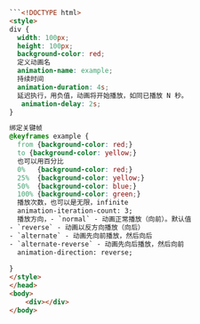 ```html
```<!DOCTYPE html>
<style> 
div {
  width: 100px;
  height: 100px;
  background-color: red;
  定义动画名
  animation-name: example;
  持续时间
  animation-duration: 4s;
  延迟执行，用负值，动画将开始播放，如同已播放 N 秒。
   animation-delay: 2s;
}

绑定关键帧
@keyframes example {
  from {background-color: red;}
  to {background-color: yellow;}
  也可以用百分比
  0%   {background-color: red;}
  25%  {background-color: yellow;}
  50%  {background-color: blue;}
  100% {background-color: green;}
  播放次数，也可以是无限，infinite
  animation-iteration-count: 3;
  播放方向，- `normal` - 动画正常播放（向前）。默认值
- `reverse` - 动画以反方向播放（向后）
- `alternate` - 动画先向前播放，然后向后
- `alternate-reverse` - 动画先向后播放，然后向前
  animation-direction: reverse;
  
}
</style>
</head>
<body>
	<div></div>
</body>
```